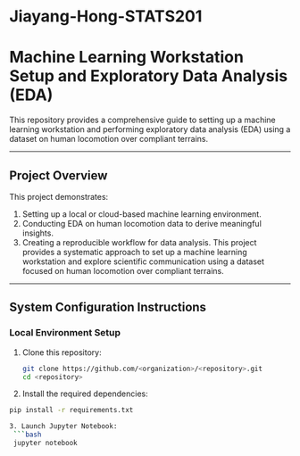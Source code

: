 # Jiayang-Hong-STATS201
# Machine Learning Workstation Setup and Exploratory Data Analysis (EDA)

This repository provides a comprehensive guide to setting up a machine learning workstation and performing exploratory data analysis (EDA) using a dataset on human locomotion over compliant terrains.

---

## Project Overview

This project demonstrates:
1. Setting up a local or cloud-based machine learning environment.
2. Conducting EDA on human locomotion data to derive meaningful insights.
3. Creating a reproducible workflow for data analysis.
This project provides a systematic approach to set up a machine learning workstation and explore scientific communication using a dataset focused on human locomotion over compliant terrains.
---
## System Configuration Instructions

### Local Environment Setup

1. Clone this repository:
   ```bash
   git clone https://github.com/<organization>/<repository>.git
   cd <repository>
   
2. Install the required dependencies:
  ```bash
  pip install -r requirements.txt

3. Launch Jupyter Notebook:
   ```bash
   jupyter notebook


